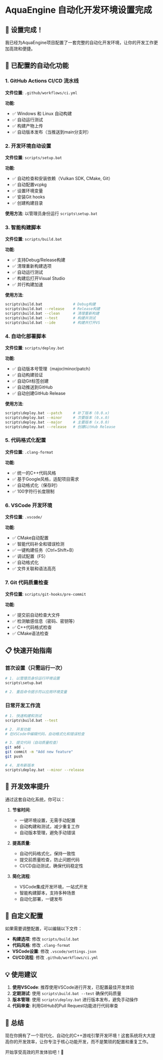 # AquaEngine 自动化开发环境设置完成

## 🎉 设置完成！

我已经为AquaEngine项目配置了一套完整的自动化开发环境，让你的开发工作更加高效和便捷。

## 🚀 已配置的自动化功能

### 1. GitHub Actions CI/CD 流水线
**文件位置**: `.github/workflows/ci.yml`

**功能**:
- ✅ Windows 和 Linux 自动构建
- ✅ 自动运行测试
- ✅ 构建产物上传
- ✅ 自动版本发布（当推送到main分支时）

### 2. 开发环境自动设置
**文件位置**: `scripts/setup.bat`

**功能**:
- ✅ 自动检查和安装依赖（Vulkan SDK, CMake, Git）
- ✅ 自动配置vcpkg
- ✅ 设置环境变量
- ✅ 安装Git hooks
- ✅ 创建构建目录

**使用方法**: 以管理员身份运行 `scripts\setup.bat`

### 3. 智能构建脚本
**文件位置**: `scripts/build.bat`

**功能**:
- ✅ 支持Debug/Release构建
- ✅ 清理重新构建选项
- ✅ 自动运行测试
- ✅ 构建后打开Visual Studio
- ✅ 并行构建加速

**使用方法**:
```bash
scripts\build.bat              # Debug构建
scripts\build.bat --release    # Release构建
scripts\build.bat --clean      # 清理重新构建
scripts\build.bat --test       # 构建并测试
scripts\build.bat --ide        # 构建并打开VS
```

### 4. 自动化部署脚本
**文件位置**: `scripts/deploy.bat`

**功能**:
- ✅ 自动版本号管理（major/minor/patch）
- ✅ 自动构建验证
- ✅ 自动Git标签创建
- ✅ 自动推送到GitHub
- ✅ 自动创建GitHub Release

**使用方法**:
```bash
scripts\deploy.bat --patch     # 补丁版本 (0.0.x)
scripts\deploy.bat --minor     # 次要版本 (0.x.0)
scripts\deploy.bat --major     # 主要版本 (x.0.0)
scripts\deploy.bat --release   # 创建GitHub Release
```

### 5. 代码格式化配置
**文件位置**: `.clang-format`

**功能**:
- ✅ 统一的C++代码风格
- ✅ 基于Google风格，适配项目需求
- ✅ 自动格式化（保存时）
- ✅ 100字符行长度限制

### 6. VSCode 开发环境
**文件位置**: `.vscode/`

**功能**:
- ✅ CMake自动配置
- ✅ 智能代码补全和错误检测
- ✅ 一键构建任务（Ctrl+Shift+B）
- ✅ 调试配置（F5）
- ✅ 自动格式化
- ✅ 文件关联和语法高亮

### 7. Git 代码质量检查
**文件位置**: `scripts/git-hooks/pre-commit`

**功能**:
- ✅ 提交前自动检查大文件
- ✅ 检测敏感信息（密码、密钥等）
- ✅ C++代码格式检查
- ✅ CMake语法检查

## 📋 快速开始指南

### 首次设置（只需运行一次）
```bash
# 1. 以管理员身份运行环境设置
scripts\setup.bat

# 2. 重启命令提示符以应用环境变量
```

### 日常开发工作流
```bash
# 1. 快速构建和测试
scripts\build.bat --test

# 2. 开发功能
# 在VSCode中编辑代码，自动格式化和错误检查

# 3. 提交代码（自动质量检查）
git add .
git commit -m "Add new feature"
git push

# 4. 发布新版本
scripts\deploy.bat --minor --release
```

## 🎯 开发效率提升

通过这套自动化系统，你可以：

1. **节省时间**: 
   - 一键环境设置，无需手动配置
   - 自动构建和测试，减少重复工作
   - 自动版本管理，避免手动错误

2. **提高质量**:
   - 自动代码格式化，保持一致性
   - 提交前质量检查，防止问题代码
   - CI/CD自动测试，确保代码稳定性

3. **简化流程**:
   - VSCode集成开发环境，一站式开发
   - 智能构建脚本，支持多种场景
   - 自动化部署，一键发布

## 🔧 自定义配置

如果需要调整配置，可以编辑以下文件：
- **构建选项**: 修改 `scripts/build.bat`
- **代码风格**: 修改 `.clang-format`
- **VSCode设置**: 修改 `.vscode/settings.json`
- **CI/CD流程**: 修改 `.github/workflows/ci.yml`

## 💡 使用建议

1. **使用VSCode**: 推荐使用VSCode进行开发，已配置最佳开发体验
2. **定期测试**: 使用 `scripts\build.bat --test` 确保代码质量
3. **版本管理**: 使用 `scripts\deploy.bat` 进行版本发布，避免手动操作
4. **代码审查**: 利用GitHub的Pull Request功能进行代码审查

## 🎊 总结

现在你拥有了一个现代化、自动化的C++游戏引擎开发环境！这套系统将大大提高你的开发效率，让你专注于核心功能开发，而不是繁琐的配置和重复工作。

开始享受高效的开发体验吧！🚀
